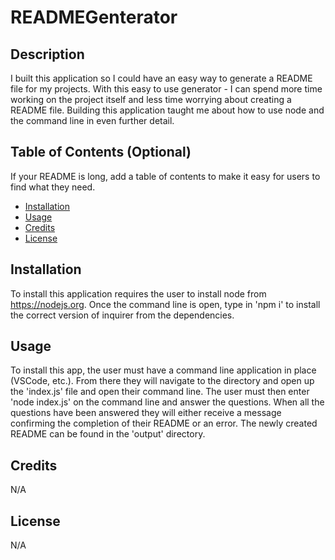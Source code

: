 # READMEGenterator

## Description


I built this application so I could have an easy way to generate a README file for my projects. With this easy to use generator - I can spend more time working on the project itself and less time worrying about creating a README file. Building this application taught me about how to use node and the command line in even further detail.
## Table of Contents (Optional)

If your README is long, add a table of contents to make it easy for users to find what they need.

- [Installation](#installation)
- [Usage](#usage)
- [Credits](#credits)
- [License](#license)

## Installation

To install this application requires the user to install node from https://nodejs.org. Once the command line is open, type in 'npm i' to install the correct version of inquirer from the dependencies.


## Usage

To install this app, the user must have a command line application in place (VSCode, etc.). From there they will navigate to the directory and open up the 'index.js' file and open their command line. The user must then enter 'node index.js' on the command line and answer the questions. When all the questions have been answered they will either receive a message confirming the completion of their README or an error. The newly created README can be found in the 'output' directory.

## Credits

N/A

## License

N/A


